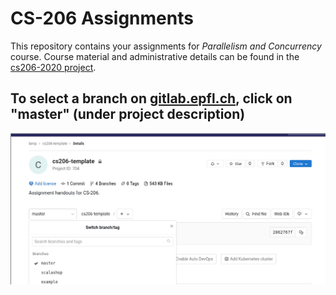 # CS-206 Assignments

This repository contains your assignments for *Parallelism and Concurrency* course.
Course material and administrative details can be found in the
[cs206-2020 project](https://gitlab.epfl.ch/lamp/cs206-2020).

## To select a branch on [gitlab.epfl.ch](https://gitlab.epfl.ch), click on "master" (under project description)

![Branch selection](branch-selection.png)
